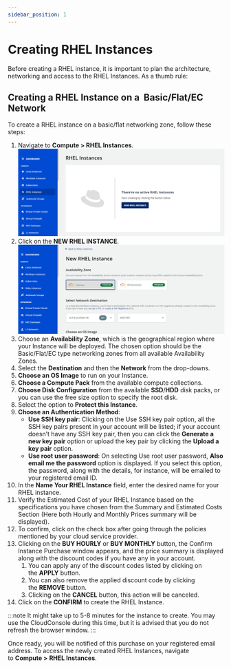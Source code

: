```yaml
---
sidebar_position: 1
---
```

# Creating RHEL Instances

Before creating a RHEL instance, it is important to plan the architecture, networking and access to the RHEL Instances. As a thumb rule:
## Creating a RHEL Instance on a  Basic/Flat/EC Network

To create a RHEL instance on a basic/flat networking zone, follow these steps:

1. Navigate to **Compute > RHEL Instances**.
   ![RHEL Instances](img/RHEL1.png)
2. Click on the **NEW RHEL INSTANCE**.
   ![RHEL Instances](img/RHEL2.png)
3. Choose an **Availability Zone**, which is the geographical region where your Instance will be deployed. The chosen option should be the Basic/Flat/EC type networking zones from all available Availability Zones.
4. Select the **Destination** and then the **Network** from the drop-downs.
5. **Choose an OS Image** to run on your Instance.
6. **Choose a Compute Pack** from the available compute collections.
9. **Choose Disk Configuration** from the available **SSD**/**HDD** disk packs, or you can use the free size option to specify the root disk.
10. Select the option to **Protect this Instance**.
11. **Choose an Authentication Method**: 
    - **Use SSH key pair**: Clicking on the Use SSH key pair option, all the SSH key pairs present in your account will be listed; if your account doesn’t have any SSH key pair, then you can click the **Generate a new key pair** option or upload the key pair by clicking the **Upload a key pair** option. 
    - **Use root user password**: On selecting Use root user password, **Also email me the password** option is displayed. If you select this option, the password, along with the details, for instance, will be emailed to your registered email ID.
12. In the **Name Your RHEL Instance** field, enter the desired name for your RHEL instance.
13. Verify the Estimated Cost of your RHEL Instance based on the specifications you have chosen from the Summary and Estimated Costs Section (Here both Hourly and Monthly Prices summary will be displayed).
14. To confirm, click on the check box after going through the policies mentioned by your cloud service provider.
15. Clicking on the **BUY HOURLY** or **BUY MONTHLY** button, the Confirm Instance Purchase window appears, and the price summary is displayed along with the discount codes if you have any in your account. 
    1. You can apply any of the discount codes listed by clicking on the **APPLY** button. 
    2. You can also remove the applied discount code by clicking the **REMOVE** button. 
    3. Clicking on the **CANCEL** button, this action will be canceled.
16. Click on the **CONFIRM** to create the RHEL Instance.

:::note
It might take up to 5-8 minutes for the instance to create. You may use the CloudConsole during this time, but it is advised that you do not refresh the browser window.
:::

Once ready, you will be notified of this purchase on your registered email address. To access the newly created RHEL Instances, navigate to **Compute >** **RHEL Instances**.
